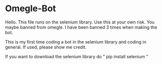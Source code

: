 # Omegle-Bot
Hello. This file runs on the selenium library. Use this at your own risk. You maybe banned from omegle. I have been banned 3 times when making the bot.

This is my first time coding a bot in the selenium library and coding in general. If used, please show me credit.

If you want to download the selenium library do " pip install selenium "
